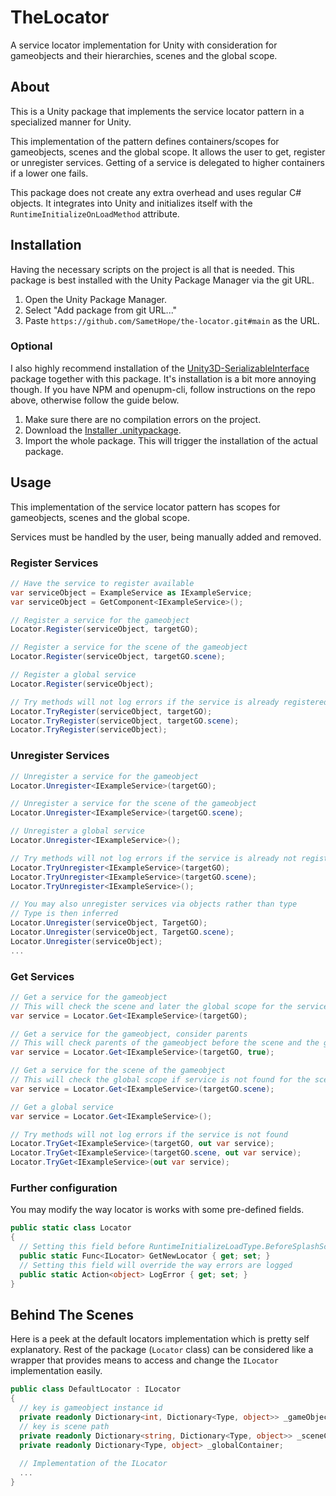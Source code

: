 # TheLocator
A service locator implementation for Unity with consideration for gameobjects and their hierarchies, scenes and the global scope.  

## About
This is a Unity package that implements the service locator pattern in a specialized manner for Unity.

This implementation of the pattern defines containers/scopes for gameobjects, scenes and the global scope. It allows the user to get, register or unregister services. Getting of a service is delegated to higher containers if a lower one fails.

This package does not create any extra overhead and uses regular C# objects. It integrates into Unity and initializes itself with the `RuntimeInitializeOnLoadMethod` attribute.

## Installation
Having the necessary scripts on the project is all that is needed. This package is best installed with the Unity Package Manager via the git URL.

1. Open the Unity Package Manager.
2. Select "Add package from git URL..."  
3. Paste `https://github.com/SametHope/the-locator.git#main` as the URL.

### Optional
I also highly recommend installation of the [Unity3D-SerializableInterface](https://github.com/Thundernerd/Unity3D-SerializableInterface) package together with this package. It's installation is a bit more annoying though. If you have NPM and openupm-cli, follow instructions on the repo above, otherwise follow the guide below.

1. Make sure there are no compilation errors on the project.
2. Download the [Installer .unitypackage](https://package-installer.glitch.me/v1/installer/package.openupm.com/net.tnrd.serializableinterface?registry=https://package.openupm.com).
3. Import the whole package. This will trigger the installation of the actual package.

## Usage
This implementation of the service locator pattern has scopes for gameobjects, scenes and the global scope.  

Services must be handled by the user, being manually added and removed.

### Register Services
```cs
// Have the service to register available
var serviceObject = ExampleService as IExampleService;
var serviceObject = GetComponent<IExampleService>();

// Register a service for the gameobject
Locator.Register(serviceObject, targetGO); 

// Register a service for the scene of the gameobject
Locator.Register(serviceObject, targetGO.scene); 

// Register a global service
Locator.Register(serviceObject);

// Try methods will not log errors if the service is already registered
Locator.TryRegister(serviceObject, targetGO); 
Locator.TryRegister(serviceObject, targetGO.scene); 
Locator.TryRegister(serviceObject); 
```

### Unregister Services
```cs
// Unregister a service for the gameobject
Locator.Unregister<IExampleService>(targetGO);

// Unregister a service for the scene of the gameobject
Locator.Unregister<IExampleService>(targetGO.scene);

// Unregister a global service
Locator.Unregister<IExampleService>();

// Try methods will not log errors if the service is already not registered
Locator.TryUnregister<IExampleService>(targetGO);
Locator.TryUnregister<IExampleService>(targetGO.scene);
Locator.TryUnregister<IExampleService>();

// You may also unregister services via objects rather than type
// Type is then inferred
Locator.Unregister(serviceObject, TargetGO);
Locator.Unregister(serviceObject, TargetGO.scene);
Locator.Unregister(serviceObject);
...
```

### Get Services
```cs
// Get a service for the gameobject
// This will check the scene and later the global scope for the service if it is not found for the gameobject
var service = Locator.Get<IExampleService>(targetGO);

// Get a service for the gameobject, consider parents
// This will check parents of the gameobject before the scene and the global scope until the service is found
var service = Locator.Get<IExampleService>(targetGO, true);

// Get a service for the scene of the gameobject
// This will check the global scope if service is not found for the scene
var service = Locator.Get<IExampleService>(targetGO.scene);

// Get a global service
var service = Locator.Get<IExampleService>();

// Try methods will not log errors if the service is not found
Locator.TryGet<IExampleService>(targetGO, out var service);
Locator.TryGet<IExampleService>(targetGO.scene, out var service);
Locator.TryGet<IExampleService>(out var service);
```

### Further configuration
You may modify the way locator is works with some pre-defined fields.  

```cs
public static class Locator
{
  // Setting this field before RuntimeInitializeLoadType.BeforeSplashScreen) will override the implementation
  public static Func<ILocator> GetNewLocator { get; set; }
  // Setting this field will override the way errors are logged
  public static Action<object> LogError { get; set; }
}
```

## Behind The Scenes
Here is a peek at the default locators implementation which is pretty self explanatory. Rest of the package (`Locator` class) can be considered like a wrapper that provides means to access and change the `ILocator` implementation easily.
```cs
public class DefaultLocator : ILocator
{
  // key is gameobject instance id
  private readonly Dictionary<int, Dictionary<Type, object>> _gameObjectContainers;
  // key is scene path 
  private readonly Dictionary<string, Dictionary<Type, object>> _sceneContainers; 
  private readonly Dictionary<Type, object> _globalContainer;
  
  // Implementation of the ILocator
  ...
}
```